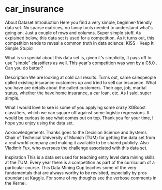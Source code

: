# car_insurance

About Dataset
Introduction
Here you find a very simple, beginner-friendly data set. No sparse matrices, no fancy tools needed to understand what's going on. Just a couple of rows and columns. Super simple stuff.
As explained below, this data set is used for a competition. As it turns out, this competition tends to reveal a common truth in data science: KISS - Keep It Simple Stupid

What is so special about this data set is, given it's simplicity, it pays off to use "simple" classifiers as well. This year's competition was won by a C5.0 . Can you do better?

Description
We are looking at cold call results. Turns out, same salespeople called existing insurance customers up and tried to sell car insurance. What you have are details about the called customers. Their age, job, marital status, whether the have home insurance, a car loan, etc. As I said, super simple.

What I would love to see is some of you applying some crazy XGBoost classifiers, which we can square off against some logistic regressions. It would be curious to see what comes out on top. Thank you for your time, I hope you enjoy using the data set.

Acknowledgements
Thanks goes to the Decision Science and Systems Chair of Technical University of Munich (TUM) for getting the data set from a real world company and making it available to be shared publicly. Also Vladimir Fux, who oversees the challenge associated with this data set.

Inspiration
This is a data set used for teaching entry level data mining skills at the TUM. Every year there is a competition as part of the curriculum of a particular course. This Data Mining Cup teaches some of the very fundamentals that are always worthy to be revisited, especially by pros abundant at Kaggle. For some of my thoughts see the verbose comments in the Kernel.
